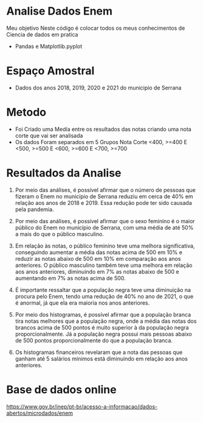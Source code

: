 # Analise Dados Enem

Meu objetivo Neste código é colocar todos os meus conhecimentos de Ciencia de dados em pratica
- Pandas e Matplotlib.pyplot

# Espaço Amostral
- Dados dos anos 2018, 2019, 2020 e 2021 do municipio de Serrana

# Metodo
- Foi Criado uma Medía entre os resultados das notas criando uma nota corte que vai ser analisada
- Os dados Foram separados em 5 Grupos Nota Corte <400, >=400 E <500, >=500 E <600, >=600 E <700, >=700

# Resultados da Analise
1. Por meio das análises, é possível afirmar que o número de pessoas que fizeram o Enem no município de Serrana reduziu em cerca de 40% em relação aos anos de 2018 e 2019. Essa redução pode ter sido causada pela pandemia.

2. Por meio das análises, é possível afirmar que o sexo feminino é o maior público do Enem no município de Serrana, com uma média de até 50% a mais do que o público masculino.

3. Em relação às notas, o público feminino teve uma melhora significativa, conseguindo aumentar a média das notas acima de 500 em 10% e reduzir as notas abaixo de 500 em 10% em comparação aos anos anteriores. O público masculino também teve uma melhora em relação aos anos anteriores, diminuindo em 7% as notas abaixo de 500 e aumentando em 7% as notas acima de 500.

4. É importante ressaltar que a população negra teve uma diminuição na procura pelo Enem, tendo uma redução de 40% no ano de 2021, o que é anormal, já que ela era maioria nos anos anteriores.

5. Por meio dos histogramas, é possível afirmar que a população branca tira notas melhores que a população negra, onde a média das notas dos brancos acima de 500 pontos é muito superior à da população negra proporcionalmente. Já a população negra possui mais pessoas abaixo de 500 pontos proporcionalmente do que a população branca.

6. Os histogramas financeiros revelaram que a nota das pessoas que ganham até 5 salários mínimos está diminuindo em relação aos anos anteriores.
# Base de dados online
https://www.gov.br/inep/pt-br/acesso-a-informacao/dados-abertos/microdados/enem

